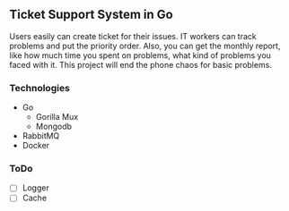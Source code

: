 
## Ticket Support System in Go
Users easily can create ticket for their issues. 
IT workers can track problems and put the priority order. Also, you can get the monthly report, like how much time you spent on problems, what kind of problems you faced with it.
This project will end the phone chaos for basic problems.





### Technologies
- Go
    - Gorilla Mux
    - Mongodb
- RabbitMQ
- Docker

### ToDo
- [ ] Logger
- [ ] Cache
